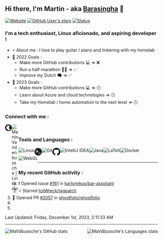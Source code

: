 <!--
**MaVdbussche/MaVdbussche** is a ✨ _special_ ✨ repository because its `README.md` (this file) appears on your GitHub profile.
-->

## Hi there, I'm Martin - aka [Barasingha][website] :deer:

[![Website](https://img.shields.io/website?down_color=critical&down_message=Offline&label=My%20Website&style=for-the-badge&up_color=success&up_message=Online&url=https%3A%2F%2Fbarassolutions.com)][website]
[![GitHub User's stars](https://img.shields.io/github/stars/MaVdbussche?affiliations=OWNER&color=yellow&label=Github%20Stars&style=for-the-badge)][github]
[![Status](https://img.shields.io/badge/Status-Homeworking-success?style=for-the-badge)]()

### I'm a tech enthusiast, Linux aficionado, and aspiring developer !

- ⚡ About me : I love to play guitar / piano and tinkering with my homelab
- 🎯 2022 Goals :
  - Make more GitHub contributions 💻 => ❌
  - Run a half-marathon 🏃‍♂ => ✅
  - Improve my Dutch 🗨 => ✅
- 🎯 2023 Goals :
    - Make more GitHub contributions 💻 => 🕔
    - Learn about Azure and cloud technologies => 🕔
    - Take my Homelab / home automation to the next level => 🕔

### Connect with me :

[<img align="left" alt="barassolutions.com" width="22px" src="https://raw.githubusercontent.com/iconic/open-iconic/master/svg/globe.svg" />][website]

[<img align="left" alt="Martin Vandenbussche | LinkedIn" width="22px" src="https://cdn.jsdelivr.net/npm/simple-icons@v3/icons/linkedin.svg" />][linkedin]

<br />

### Tools and Languages :

[<img align="left" alt="Linux" height="26px" src="https://upload.wikimedia.org/wikipedia/commons/thumb/3/35/Tux.svg/1200px-Tux.svg.png" />][Linux]
[<img align="left" alt="Terminal" height="26px" src="https://raw.githubusercontent.com/github/explore/80688e429a7d4ef2fca1e82350fe8e3517d3494d/topics/terminal/terminal.png" />][shell]
[<img align="left" alt="Git" height="26px" src="https://upload.wikimedia.org/wikipedia/commons/thumb/3/3f/Git_icon.svg/1200px-Git_icon.svg.png" />][git]
[<img align="left" alt="GitHub" height="26px" src="https://raw.githubusercontent.com/github/explore/78df643247d429f6cc873026c0622819ad797942/topics/github/github.png" />][github]
[<img align="left" alt="IntelliJ IDEA" height="26px" src="https://upload.wikimedia.org/wikipedia/commons/thumb/9/9c/IntelliJ_IDEA_Icon.svg/2048px-IntelliJ_IDEA_Icon.svg.png" />][intellij]
[<img align="left" alt="Java" height="26px" src="https://upload.wikimedia.org/wikipedia/fr/thumb/2/2e/Java_Logo.svg/129px-Java_Logo.svg.png" />][Java]
[<img align="left" alt="LaTeX" height="26px" src="https://upload.wikimedia.org/wikipedia/commons/2/25/LaTeX_logo.png" />][LaTeX]
[<img align="left" alt="Docker" height="26px" src="https://www.docker.com/wp-content/uploads/2022/03/horizontal-logo-monochromatic-white.png" />][Docker]
[<img align="left" alt="WebGL" height="26px" src="https://upload.wikimedia.org/wikipedia/commons/thumb/2/25/WebGL_Logo.svg/2560px-WebGL_Logo.svg.png" />][WebGL]

<br />
<br />

---

### My recent GitHub activity :

<!--RECENT_ACTIVITY:start-->
1. ❗️ Opened issue [#161](https://github.com/karlomikus/bar-assistant/issues/161) in [karlomikus/bar-assistant](https://github.com/karlomikus/bar-assistant)
2. ⭐ Starred [IceWreck/tagpatch](https://github.com/IceWreck/tagpatch)
3. 💪 Opened PR [#2057](https://github.com/ghostfolio/ghostfolio/pull/2057) in [ghostfolio/ghostfolio](https://github.com/ghostfolio/ghostfolio)
4. 
5. 
<!--RECENT_ACTIVITY:end-->

<!--RECENT_ACTIVITY:last_update-->
Last Updated: Friday, December 1st, 2023, 2:11:33 AM
<!--RECENT_ACTIVITY:last_update_end-->

---

<a href="https://github.com/anuraghazra/github-readme-stats">
  <img align="left" alt="MaVdbussche's GitHub stats" src="https://github-readme-stats.vercel.app/api?username=MaVdbussche&hide=contribs&count_private=true&show_icons=true" />
</a>
<a href="https://github.com/anuraghazra/github-readme-stats">
  <img align="right" alt="MaVdbussche's Languages stats" src="https://github-readme-stats.vercel.app/api/top-langs/?username=MaVdbussche" />
</a>

[website]: https://barassolutions.com
[twitter]: https://twitter.com/Barasingha_
[linkedin]: https://www.linkedin.com/in/martin-vandenbussche/
[intellij]: https://www.jetbrains.com/idea/
[Linux]: https://en.wikipedia.org/wiki/Linux
[Java]: https://openjdk.java.net/
[LaTeX]: https://www.latex-project.org/
[Docker]: https://www.docker.com/
[WebGL]: https://www.khronos.org/webgl/
[git]: https://git-scm.com/
[github]: https://github.com/MaVdbussche
[shell]: https://en.wikipedia.org/wiki/Unix_shell
